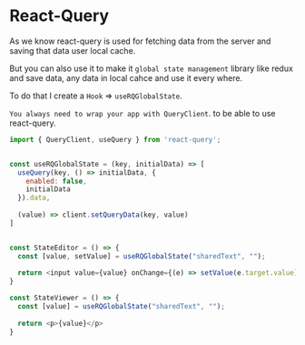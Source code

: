 # React-Query

As we know react-query is used for fetching data from the server and saving that data user local cache. 

But you can also use it to make it `global state management` library like redux and save data, any data in local cahce and use it every where.

To do that I create a `Hook` => `useRQGlobalState`.

`You always need to wrap your app with QueryClient`. to be able to use react-query.


```js
import { QueryClient, useQuery } from 'react-query';


const useRQGlobalState = (key, initialData) => [
  useQuery(key, () => initialData, {
    enabled: false,
    initialData
  }).data,
  
  (value) => client.setQueryData(key, value)
]


const StateEditor = () => {
  const [value, setValue] = useRQGlobalState("sharedText", "");
  
  return <input value={value} onChange={(e) => setValue(e.target.value)} />
}

const StateViewer = () => {
  const [value] = useRQGlobalState("sharedText", "");
  
  return <p>{value}</p>
}
```
